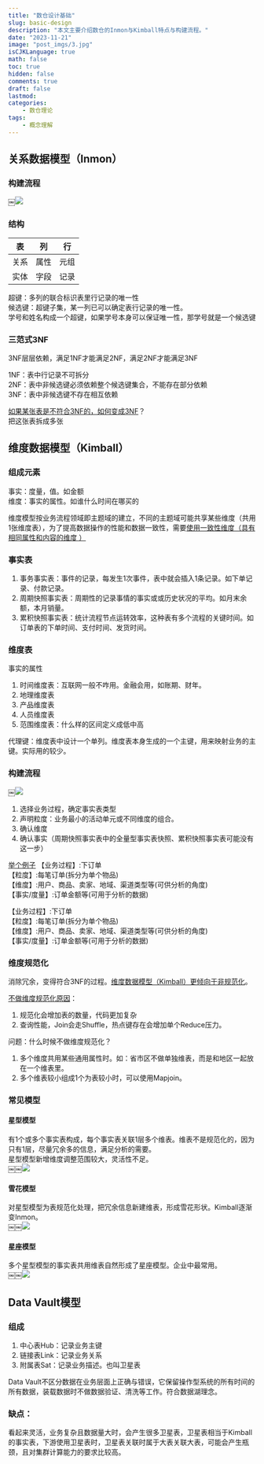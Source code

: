 ```yaml
---
title: "数仓设计基础"
slug: basic-design
description: "本文主要介绍数仓的Inmon与Kimball特点与构建流程。"
date: "2023-11-21"
image: "post_imgs/3.jpg"
isCJKLanguage: true
math: false
toc: true
hidden: false
comments: true
draft: false
lastmod: 
categories:
    - 数仓理论
tags:
    - 概念理解
---
```


## 关系数据模型（Inmon）

### 构建流程
￼![](1.jpg)

### 结构
| 表 | 列 | 行 |
| -------- | -------- | -------- |
| 关系 | 属性 | 元组 |
| 实体 | 字段 | 记录 |

超键：多列的联合标识表里行记录的唯一性    
候选键：超键子集，某一列已可以确定表行记录的唯一性。    
学号和姓名构成一个超键，如果学号本身可以保证唯一性，那学号就是一个候选键    

### 三范式3NF
3NF层层依赖，满足1NF才能满足2NF，满足2NF才能满足3NF    

1NF：表中行记录不可拆分        
2NF：表中非候选键必须依赖整个候选键集合，不能存在部分依赖    
3NF：表中非候选键不存在相互依赖    

<u>如果某张表是不符合3NF的，如何变成3NF</u>？    
把这张表拆成多张



## 维度数据模型（Kimball）

### 组成元素
事实：度量，值。如金额        
维度：事实的属性。如谁什么时间在哪买的    

维度模型按业务流程领域即主题域的建立，不同的主题域可能共享某些维度（共用1张维度表），为了提高数据操作的性能和数据一致性，需要<u>使用一致性维度（具有相同属性和内容的维度 ）</u>    

### 事实表
1. 事务事实表：事件的记录，每发生1次事件，表中就会插入1条记录。如下单记录、付款记录。    
2. 周期快照事实表：周期性的记录事情的事实或或历史状况的平均。如月末余额，本月销量。    
3. 累积快照事实表：统计流程节点运转效率，这种表有多个流程的关键时间。如订单表的下单时间、支付时间、发货时间。    

### 维度表
事实的属性    
1. 时间维度表：互联网一般不咋用。金融会用，如账期、财年。    
2. 地理维度表    
3. 产品维度表    
4. 人员维度表    
5. 范围维度表：什么样的区间定义成低中高    

代理键：维度表中设计一个单列。维度表本身生成的一个主键，用来映射业务的主键。实际用的较少。    

### 构建流程
￼![](2.jpg)
1. 选择业务过程，确定事实表类型    
2. 声明粒度：业务最小的活动单元或不同维度的组合。    
3. 确认维度    
4. 确认事实（周期快照事实表中的全量型事实表快照、累积快照事实表可能没有这一步）    

<u>举个例子</u>
【业务过程】:下订单    
【粒度】:每笔订单(拆分为单个物品)     
【维度】:用户、商品、卖家、地域、渠道类型等(可供分析的角度)     
【事实/度量】:订单金额等(可用于分析的数据)     

【业务过程】:下订单    
【粒度】:每笔订单(拆分为单个物品)     
【维度】:用户、商品、卖家、地域、渠道类型等(可供分析的角度)     
【事实/度量】:订单金额等(可用于分析的数据)     

### 维度规范化
消除冗余，变得符合3NF的过程。<u>维度数据模型（Kimball）更倾向于非规范化</u>。    

<u>不做维度规范化原因</u>：    
1. 规范化会增加表的数量，代码更加复杂    
2. 查询性能，Join会走Shuffle，热点键存在会增加单个Reduce压力。    

问题：什么时候不做维度规范化？    
1. 多个维度共用某些通用属性时。如：省市区不做单独维表，而是和地区一起放在一个维表里。    
2. 多个维表较小组成1个为表较小时，可以使用Mapjoin。    

### 常见模型
#### 星型模型
有1个或多个事实表构成，每个事实表关联1层多个维表。维表不是规范化的，因为只有1层，尽量冗余多的信息，满足分析的需要。    
星型模型新增维度调整范围较大，灵活性不足。    
￼￼![](3.jpg)
#### 雪花模型
对星型模型为表规范化处理，把冗余信息新建维表，形成雪花形状。Kimball逐渐变Inmon。    
￼￼![](4.jpg)
#### 星座模型
多个星型模型的事实表共用维表自然形成了星座模型。企业中最常用。    
￼￼![](5.jpg)

## Data Vault模型
### 组成
1. 中心表Hub：记录业务主键    
2. 链接表Link：记录业务关系    
3. 附属表Sat：记录业务描述。也叫卫星表    

Data Vault不区分数据在业务层面上正确与错误，它保留操作型系统的所有时间的所有数据，装载数据时不做数据验证、清洗等工作。符合数据湖理念。    

### 缺点：
看起来灵活，业务复杂且数据量大时，会产生很多卫星表，卫星表相当于Kimball的事实表，下游使用卫星表时，卫星表关联时属于大表关联大表，可能会产生瓶颈，且对集群计算能力的要求比较高。    
